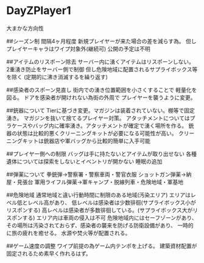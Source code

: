 # DayZPlayer1
大まかな方向性


##シーズン制 間隔4ヶ月程度
新規プレイヤーが来た場合の差を減らす為。
但しプレイヤーキャラはワイプ対象外(継続可)
公開の予定は不明

##アイテムのリスポーン除去
サーバー内に湧くアイテムはリスポーンしない。
2重湧き防止をサーバー側で制御
但し危険地域に配置されるサプライボックス等を除く
(定期的に沸き消滅するを繰り返す)

##感染者のスポーン見直し
街内での湧き位置範囲を小さくすることで
軽量化を図る。
ドアを感染者が開けれない為街の外周で
プレイヤーを襲うように変更。

##銃器について
Tierに基づき変更。マガジンは装着されていない。棚等で固定湧き。
マガジンを抜いて捨てるプレイヤー対策。
アタッチメントについてはプラケースやバッグ内に確率湧き。アタッチメントが確定で湧く場所を作る。
銃器の状態は比較的悪くクリーニングキットが必要になる可能性が高い。
クリーニングキットは銃器店や軍バッグから比較的簡単に入手可能

##プレイヤー側への制限
バッグは手に持たないとアイテムが取り出せない
各種遺体については探索をしないとイベントリが開かない
睡眠の追加

##弾薬について
拳銃弾→警察署・警察車両・警官衣服
ショットガン弾薬→納屋・見張台
軍用ライフル弾薬→軍キャンプ・脱線列車・危険地域・軍基地

##危険地域
通常地域と違い行動時間に制限のある地域(汚染エリア)
エリアはレベル低とレベル高があり、
低レベルは感染者は少数徘徊(サプライボックス小がリスポンする)
高レベルは感染者が多数徘徊している。(サプライボックス大がリスポンする)
エリア内は車両の侵入は不可
危険地域内にはセーフゾーンがあり、
その場所は汚染されておらず、感染者の襲来を防げる防衛設備があり、
一時的に旅の疲れを癒せる。
水源や焚火等が配置される。

##ゲーム速度の調整
ワイプ前提の為ゲーム内テンポを上げる。
建築資材配置が固定されるため素早く作れるはず。
